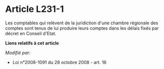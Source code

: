 # Article L231-1

Les comptables qui relèvent de la juridiction d'une chambre régionale des comptes sont tenus de lui produire leurs comptes
dans les délais fixés par décret en Conseil d'Etat.

**Liens relatifs à cet article**

_Modifié par_:

  - Loi n°2008-1091 du 28 octobre 2008 - art. 16
